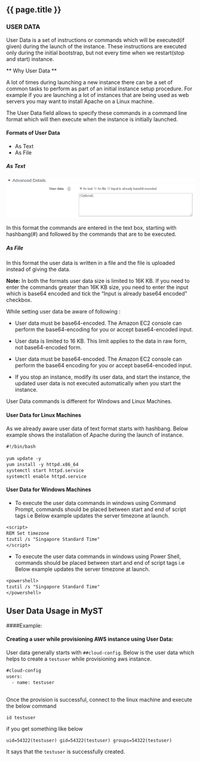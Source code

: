 ## {{ page.title }}

###  USER DATA


User Data is a set of instructions or commands which will be executed(if given) during the launch of the instance. These instructions are executed only during the initial bootstrap, but not every time when we restart(stop and start) instance.

** Why User Data **

A lot of times during launching a new instance there can be a set of common tasks to perform as part of an initial instance setup procedure. For example if you are launching a lot of instances that are being used as web servers you may want to install Apache on a Linux machine.

The User Data field allows to specify these commands in a command line format which will then execute when the instance is initially launched.

#### Formats of User Data

* As Text
* As File

##### As Text

![](img/AWSUD.png)



In this format the commands are entered in the text box, starting with hashbang(#) and followed by the commands that are to be executed.

##### As File

In this format the user data is written in a file and the file is uploaded instead of giving the data.

**Note:**
In both the formats user data size is limited to 16K KB. If you need to enter the commands greater than 16K KB size, you need to enter the input which is base64 encoded and tick the “Input is already base64 encoded” checkbox.



While setting user data be aware of following :

* User data must be base64-encoded. The Amazon EC2 console can perform the base64-encoding for you or accept base64-encoded input.

* User data is limited to 16 KB. This limit applies to the data in raw form, not base64-encoded form.

* User data must be base64-encoded. The Amazon EC2 console can perform the base64 encoding for you or accept base64-encoded input.

* If you stop an instance, modify its user data, and start the instance, the updated user data is not executed automatically when you start the instance.

User Data commands is different for Windows and Linux Machines.

#### User Data for Linux Machines

As we already aware user data of text format starts with hashbang.
Below example shows the installation of Apache during the launch of instance.



```
#!/bin/bash

yum update -y
yum install -y httpd.x86_64
systemctl start httpd.service
systemctl enable httpd.service

```

#### User Data for Windows Machines

* To execute the user data commands in windows using Command Prompt, commands should be placed between start and end of script tags i.e <script></script>
Below example updates the server timezone at launch.

```
<script>
REM Set timezone
tzutil /s "Singapore Standard Time"
</script>

```

* To execute the user data commands in windows using Power Shell, commands should be placed between start and end of script tags i.e <powershell></powershell>
Below example updates the server timezone at launch.

```
<powershell>
tzutil /s "Singapore Standard Time"
</powershell>

```

## User Data Usage in MyST

####Example:

#### Creating a user while provisioning AWS instance using User Data:

User data generally starts with `##cloud-config`.
Below is the user data which helps to create a `testuser` while provisioning aws instance.

```
#cloud-config
users:
  - name: testuser
  
```
Once the provision is successful, connect to the linux machine and execute the below command 

```
id testuser

```
if you get something like below

```
uid=54322(testuser) gid=54322(testuser) groups=54322(testuser)

```

It says that the `testuser` is successfully created.
